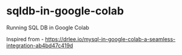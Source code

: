 # sqldb-in-google-colab
 Running SQL DB in Google Colab

 Inspired from - https://drlee.io/mysql-in-google-colab-a-seamless-integration-ab4bd47c419d
